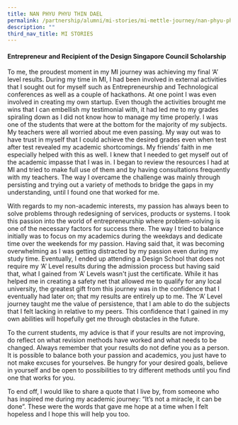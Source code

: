 ```yaml
---
title: NAN PHYU PHYU THIN DAEL
permalink: /partnership/alumni/mi-stories/mi-mettle-journey/nan-phyu-phyu-thin-dael/
description: ""
third_nav_title: MI STORIES
---
```


<h4><strong>Entrepreneur and Recipient of the Design Singapore Council Scholarship</strong></h4>
<p>To me, the proudest moment in my MI journey was achieving my final &lsquo;A&rsquo; level results. During my time in MI, I had been involved in external activities that I sought out for myself such as Entrepreneurship and Technological conferences as well as a couple of hackathons. At one point I was even involved in creating my own startup. Even though the activities brought me wins that I can embellish my testimonial with, it had led me to my grades spiraling down as I did not know how to manage my time properly. I was one of the students that were at the bottom for the majority of my subjects. My teachers were all worried about me even passing. My way out was to have trust in myself that I could achieve the desired grades even when test after test revealed my academic shortcomings. My friends&rsquo; faith in me especially helped with this as well. I knew that I needed to get myself out of the academic impasse that I was in. I began to review the resources I had at MI and tried to make full use of them and by having consultations frequently with my teachers. The way I overcame the challenge was mainly through persisting and trying out a variety of methods to bridge the gaps in my understanding, until I found one that worked for me.</p>
<p>With regards to my non-academic interests, my passion has always been to solve problems through redesigning of services, products or systems. I took this passion into the world of entrepreneurship where problem-solving is one of the necessary factors for success there. The way I tried to balance initially was to focus on my academics during the weekdays and dedicate time over the weekends for my passion. Having said that, it was becoming overwhelming as I was getting distracted by my passion even during my study time. Eventually, I ended up attending a Design School that does not require my &lsquo;A&rsquo; Level results during the admission process but having said that, what I gained from &lsquo;A&rsquo; Levels wasn't just the certificate. While it has helped me in creating a safety net that allowed me to qualify for any local university, the greatest gift from this journey was in the confidence that I eventually had later on; that my results are entirely up to me. The &lsquo;A&rsquo; Level journey taught me the value of persistence, that I am able to do the subjects that I felt lacking in relative to my peers. This confidence that I gained in my own abilities will hopefully get me through obstacles in the future.</p>
<p>To the current students, my advice is that if your results are not improving, do reflect on what revision methods have worked and what needs to be changed. Always remember that your results do not define you as a person. It is possible to balance both your passion and academics, you just have to not make excuses for yourselves. Be hungry for your desired goals, believe in yourself and be open to possibilities to try different methods until you find one that works for you.</p>
<p>To end off, I would like to share a quote that I live by, from someone who has inspired me during my academic journey: &ldquo;It&rsquo;s not a miracle, it can be done&rdquo;. These were the words that gave me hope at a time when I felt hopeless and I hope this will help you too.</p>